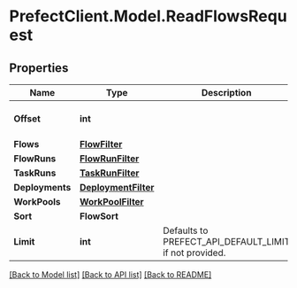 # PrefectClient.Model.ReadFlowsRequest

## Properties

Name | Type | Description | Notes
------------ | ------------- | ------------- | -------------
**Offset** | **int** |  | [optional] [default to 0]
**Flows** | [**FlowFilter**](FlowFilter.md) |  | [optional] 
**FlowRuns** | [**FlowRunFilter**](FlowRunFilter.md) |  | [optional] 
**TaskRuns** | [**TaskRunFilter**](TaskRunFilter.md) |  | [optional] 
**Deployments** | [**DeploymentFilter**](DeploymentFilter.md) |  | [optional] 
**WorkPools** | [**WorkPoolFilter**](WorkPoolFilter.md) |  | [optional] 
**Sort** | **FlowSort** |  | [optional] 
**Limit** | **int** | Defaults to PREFECT_API_DEFAULT_LIMIT if not provided. | [optional] 

[[Back to Model list]](../README.md#documentation-for-models) [[Back to API list]](../README.md#documentation-for-api-endpoints) [[Back to README]](../README.md)

